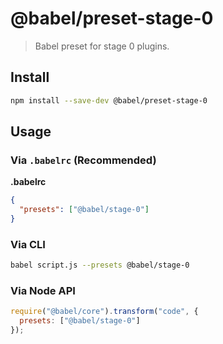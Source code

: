 # @babel/preset-stage-0

> Babel preset for stage 0 plugins.

## Install

```sh
npm install --save-dev @babel/preset-stage-0
```

## Usage

### Via `.babelrc` (Recommended)

**.babelrc**

```json
{
  "presets": ["@babel/stage-0"]
}
```

### Via CLI

```sh
babel script.js --presets @babel/stage-0
```

### Via Node API

```javascript
require("@babel/core").transform("code", {
  presets: ["@babel/stage-0"]
});
```

